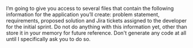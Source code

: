 I’m going to give you access to several files that contain the following information for the application you’ll create: problem statement, requirements, proposed solution and Jira tickets assigned to the developer for the initial sprint. Do not do anything with this information yet, other than store it in your memory for future reference. Don't generate any code at all until I specifically ask you to do so.

